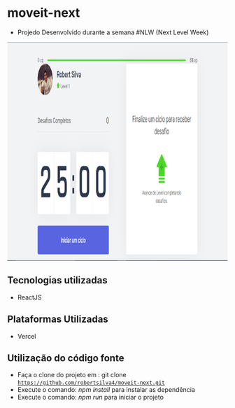 # moveit-next
- Projedo Desenvolvido durante a semana #NLW (Next Level Week)

<a href="https://move-it-aih37fd35-robertsilva4.vercel.app"><img src="https://github.com/robertsilva4/moveit-next/blob/main/move-it.png" width="1100" height="500"></img></a>
## Tecnologias utilizadas
- ReactJS

## Plataformas Utilizadas
- Vercel

## Utilização do código fonte
- Faça o clone do projeto em : git clone <code>https://github.com/robertsilva4/moveit-next.git</code>
- Execute o comando: *npm install* para instalar as dependência
- Execute o comando: *npm run* para iniciar o projeto
